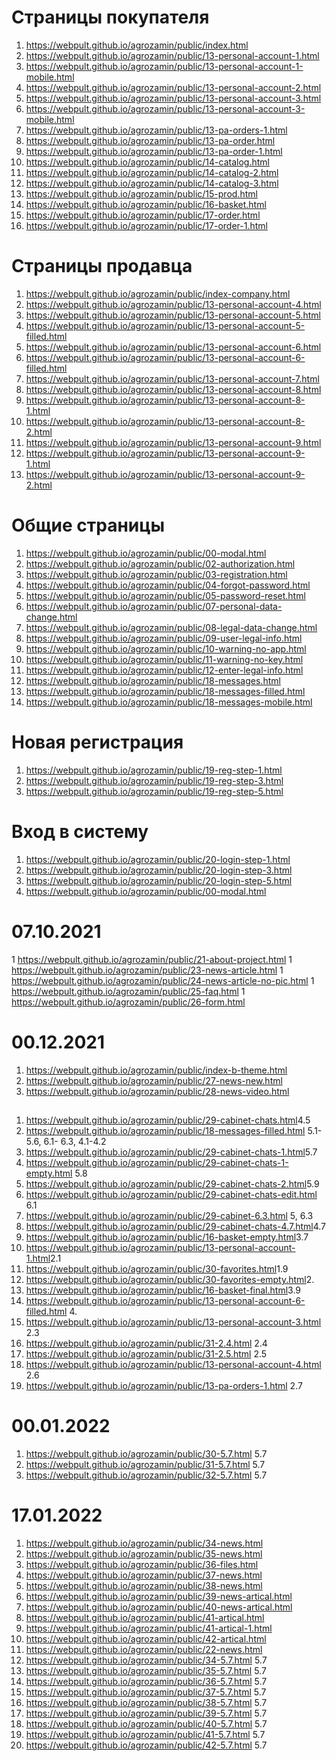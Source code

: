# Страницы покупателя
1.  <https://webpult.github.io/agrozamin/public/index.html>
2.  <https://webpult.github.io/agrozamin/public/13-personal-account-1.html>
3.  <https://webpult.github.io/agrozamin/public/13-personal-account-1-mobile.html>
4.  <https://webpult.github.io/agrozamin/public/13-personal-account-2.html>
5.  <https://webpult.github.io/agrozamin/public/13-personal-account-3.html>
6.  <https://webpult.github.io/agrozamin/public/13-personal-account-3-mobile.html>
7.  <https://webpult.github.io/agrozamin/public/13-pa-orders-1.html>
8.  <https://webpult.github.io/agrozamin/public/13-pa-order.html>
9.  <https://webpult.github.io/agrozamin/public/13-pa-order-1.html>
10. <https://webpult.github.io/agrozamin/public/14-catalog.html>
11. <https://webpult.github.io/agrozamin/public/14-catalog-2.html>
12. <https://webpult.github.io/agrozamin/public/14-catalog-3.html>
13. <https://webpult.github.io/agrozamin/public/15-prod.html>
14. <https://webpult.github.io/agrozamin/public/16-basket.html>
15. <https://webpult.github.io/agrozamin/public/17-order.html>
16. <https://webpult.github.io/agrozamin/public/17-order-1.html>

# Страницы продавца
1.  <https://webpult.github.io/agrozamin/public/index-company.html>
2.  <https://webpult.github.io/agrozamin/public/13-personal-account-4.html>
3.  <https://webpult.github.io/agrozamin/public/13-personal-account-5.html>
4.  <https://webpult.github.io/agrozamin/public/13-personal-account-5-filled.html>
5.  <https://webpult.github.io/agrozamin/public/13-personal-account-6.html>
6.  <https://webpult.github.io/agrozamin/public/13-personal-account-6-filled.html>
7.  <https://webpult.github.io/agrozamin/public/13-personal-account-7.html>
8.  <https://webpult.github.io/agrozamin/public/13-personal-account-8.html>
9.  <https://webpult.github.io/agrozamin/public/13-personal-account-8-1.html>
10. <https://webpult.github.io/agrozamin/public/13-personal-account-8-2.html>
11. <https://webpult.github.io/agrozamin/public/13-personal-account-9.html>
12. <https://webpult.github.io/agrozamin/public/13-personal-account-9-1.html>
13. <https://webpult.github.io/agrozamin/public/13-personal-account-9-2.html>

# Общие страницы
1.  <https://webpult.github.io/agrozamin/public/00-modal.html>
1.  <https://webpult.github.io/agrozamin/public/02-authorization.html>
1.  <https://webpult.github.io/agrozamin/public/03-registration.html>
1.  <https://webpult.github.io/agrozamin/public/04-forgot-password.html>
1.  <https://webpult.github.io/agrozamin/public/05-password-reset.html>
1.  <https://webpult.github.io/agrozamin/public/07-personal-data-change.html>
1.  <https://webpult.github.io/agrozamin/public/08-legal-data-change.html>
1.  <https://webpult.github.io/agrozamin/public/09-user-legal-info.html>
1.  <https://webpult.github.io/agrozamin/public/10-warning-no-app.html>
1. <https://webpult.github.io/agrozamin/public/11-warning-no-key.html>
1. <https://webpult.github.io/agrozamin/public/12-enter-legal-info.html>
1. <https://webpult.github.io/agrozamin/public/18-messages.html>
1. <https://webpult.github.io/agrozamin/public/18-messages-filled.html>
1. <https://webpult.github.io/agrozamin/public/18-messages-mobile.html>
# Новая регистрация
1.  <https://webpult.github.io/agrozamin/public/19-reg-step-1.html>
2.  <https://webpult.github.io/agrozamin/public/19-reg-step-3.html>
3.  <https://webpult.github.io/agrozamin/public/19-reg-step-5.html>
# Вход в систему
1.  <https://webpult.github.io/agrozamin/public/20-login-step-1.html>
1.  <https://webpult.github.io/agrozamin/public/20-login-step-3.html>
1.  <https://webpult.github.io/agrozamin/public/20-login-step-5.html>
1.  <https://webpult.github.io/agrozamin/public/00-modal.html>

# 07.10.2021

1 <https://webpult.github.io/agrozamin/public/21-about-project.html>
1 <https://webpult.github.io/agrozamin/public/23-news-article.html>
1 <https://webpult.github.io/agrozamin/public/24-news-article-no-pic.html>
1 <https://webpult.github.io/agrozamin/public/25-faq.html>
1 <https://webpult.github.io/agrozamin/public/26-form.html>

# 00.12.2021
1. <https://webpult.github.io/agrozamin/public/index-b-theme.html>
2. <https://webpult.github.io/agrozamin/public/27-news-new.html>
3. <https://webpult.github.io/agrozamin/public/28-news-video.html>
## 
1. <https://webpult.github.io/agrozamin/public/29-cabinet-chats.html>4.5
2. <https://webpult.github.io/agrozamin/public/18-messages-filled.html> 5.1-5.6, 6.1- 6.3, 4.1-4.2
3. <https://webpult.github.io/agrozamin/public/29-cabinet-chats-1.html>5.7
4. <https://webpult.github.io/agrozamin/public/29-cabinet-chats-1-empty.html> 5.8
5. <https://webpult.github.io/agrozamin/public/29-cabinet-chats-2.html>5.9
6. <https://webpult.github.io/agrozamin/public/29-cabinet-chats-edit.html> 6.1
7. <https://webpult.github.io/agrozamin/public/29-cabinet-6.3.html> 5, 6.3
8. <https://webpult.github.io/agrozamin/public/29-cabinet-chats-4.7.html>4.7
9. <https://webpult.github.io/agrozamin/public/16-basket-empty.html>3.7
10. <https://webpult.github.io/agrozamin/public/13-personal-account-1.html>2.1
11. <https://webpult.github.io/agrozamin/public/30-favorites.html>1.9
12. <https://webpult.github.io/agrozamin/public/30-favorites-empty.html>2.
13. <https://webpult.github.io/agrozamin/public/16-basket-final.html>3.9
14. <https://webpult.github.io/agrozamin/public/13-personal-account-6-filled.html> 4.
15. <https://webpult.github.io/agrozamin/public/13-personal-account-3.html> 2.3
16. <https://webpult.github.io/agrozamin/public/31-2.4.html> 2.4
17. <https://webpult.github.io/agrozamin/public/31-2.5.html> 2.5
18. <https://webpult.github.io/agrozamin/public/13-personal-account-4.html> 2.6
19. <https://webpult.github.io/agrozamin/public/13-pa-orders-1.html> 2.7
# 00.01.2022
1.  <https://webpult.github.io/agrozamin/public/30-5.7.html> 5.7
2.  <https://webpult.github.io/agrozamin/public/31-5.7.html> 5.7
3.  <https://webpult.github.io/agrozamin/public/32-5.7.html> 5.7
# 17.01.2022
1.  <https://webpult.github.io/agrozamin/public/34-news.html>
2.  <https://webpult.github.io/agrozamin/public/35-news.html>
3.  <https://webpult.github.io/agrozamin/public/36-files.html>
4.  <https://webpult.github.io/agrozamin/public/37-news.html>
5.  <https://webpult.github.io/agrozamin/public/38-news.html>
6.  <https://webpult.github.io/agrozamin/public/39-news-artical.html>
7.  <https://webpult.github.io/agrozamin/public/40-news-artical.html>
8.  <https://webpult.github.io/agrozamin/public/41-artical.html>
9.  <https://webpult.github.io/agrozamin/public/41-artical-1.html>
10. <https://webpult.github.io/agrozamin/public/42-artical.html>
11. <https://webpult.github.io/agrozamin/public/22-news.html>
12. <https://webpult.github.io/agrozamin/public/34-5.7.html> 5.7
13. <https://webpult.github.io/agrozamin/public/35-5.7.html> 5.7
14. <https://webpult.github.io/agrozamin/public/36-5.7.html> 5.7
15. <https://webpult.github.io/agrozamin/public/37-5.7.html> 5.7
16. <https://webpult.github.io/agrozamin/public/38-5.7.html> 5.7
17. <https://webpult.github.io/agrozamin/public/39-5.7.html> 5.7
18. <https://webpult.github.io/agrozamin/public/40-5.7.html> 5.7
19. <https://webpult.github.io/agrozamin/public/41-5.7.html> 5.7
20. <https://webpult.github.io/agrozamin/public/42-5.7.html> 5.7